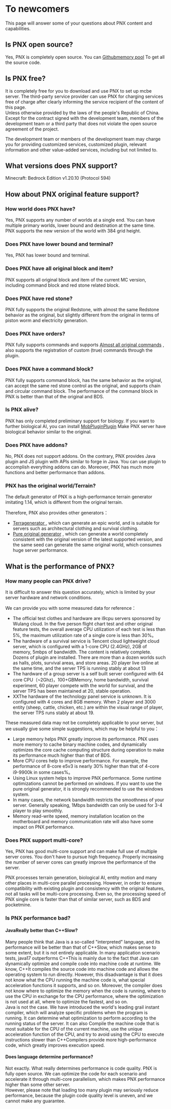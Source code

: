 # To newcomers 

This page will answer some of your questions about PNX content and capabilities.  

## Is PNX open source?  

Yes, PNX is completely open source. You can [Githubmemory pool](https://github.com/PowerNukkitX/PowerNukkitX) To get all the source code.  

## Is PNX free?  

It is completely free for you to download and use PNX to set up mcbe server. The third-party service provider can use PNX for charging services free of charge after clearly informing the service recipient of the content of this page.  
Unless otherwise provided by the laws of the people's Republic of China. Except for the contract signed with the development team, members of the development team or a third party that does not violate the open source agreement of the project.  

The development team or members of the development team may charge you for providing customized services, customized plugin, relevant information and other value-added services, including but not limited to.  

## What versions does PNX support?  

Minecraft: Bedrock Edition v1.20.10 (Protocol 594)  

## How about PNX original feature support?  

### How world does PNX have?  

Yes, PNX supports any number of worlds at a single end. You can have multiple primary worlds, lower bound and destination at the same time.  
PNX supports the new version of the world with 384 grid height.  

### Does PNX have lower bound and terminal? 

Yes, PNX has lower bound and terminal.  

### Does PNX have all original block and item?  

PNX supports all original block and item of the current MC version, including command block and red stone related block.  

### Does PNX have red stone?  

PNX fully supports the original Redstone, with almost the same Redstone behavior as the original, but slightly different from the original in terms of piston worm and electricity generation.  

### Does PNX have orders?  

PNX fully supports commands and supports [Almost all original commands](https://github.com/PowerNukkitX/PowerNukkitX/issues/250) , also supports the registration of custom (true) commands through the plugin.  

### Does PNX have a command block?  

PNX fully supports command block, has the same behavior as the original, can accept the same red stone control as the original, and supports chain and circular command block. The performance of the command block in PNX is better than that of the original and BDS.  

### Is PNX alive?  

PNX has only completed preliminary support for biology. If you want to further biological AI, you can install [MobPluginPlugin](https://ci.lt-name.com/job/MobPlugin/job/PNX/) Make PNX server have biological behavior similar to the original.   

### Does PNX have addons?  

No, PNX does not support addons. On the contrary, PNX provides Java plugin and JS plugin with APIs similar to forge in Java. You can use plugin to accomplish everything addons can do. Moreover, PNX has much more functions and better performance than addons.  

### PNX has the original world/Terrain?  

The default generator of PNX is a high-performance terrain generator imitating 1.14, which is different from the original terrain.  

Therefore, PNX also provides other generators：  
- [Terragenerator ](terra.html), which can generate an epic world, and is suitable for servers such as architectural clothing and survival clothing.  
- [Pure original generator](https://github.com/KCodeYT/VanillaGenerator) , which can generate a world completely consistent with the original version of the latest supported version, and the same seed can generate the same original world, which consumes huge server performance.  

## What is the performance of PNX?  

### How many people can PNX drive?  

It is difficult to answer this question accurately, which is limited by your server hardware and network conditions.  

We can provide you with some measured data for reference：  

- The official test clothes and hardware are i9cpu servers sponsored by Wulang cloud. In the five person flight chart test and other original feature tests, the overall average CPU utilization of each test is less than 5%, the maximum utilization rate of a single core is less than 30%。  
- The hardware of a survival service is Tencent cloud lightweight cloud server, which is configured with a 1-core CPU (2.4GHz), 2GB of memory, 5mbps of bandwidth. The content is relatively complete. Dozens of plugin are installed. There are more than a dozen worlds such as halls, plots, survival areas, and store areas. 20 player live online at the same time, and the server TPS is running stably at about 13
- The hardware of a group server is a self built server configured with 64 core CPU（~2Ghz)，100+GBMemory, home bandwidth, survival experiment, 60 player compete with the world for survival, and the server TPS has been maintained at 20, stable operation.
- XXThe hardware of the technology panel service is unknown. It is configured with 4 cores and 8GB memory. When 2 player and 3000 entity (sheep, cattle, chicken, etc.) are within the visual range of player, the server TPS runs stably at about 19.

These measured data may not be completely applicable to your server, but we usually give some simple suggestions, which may be helpful to you：  

- Large memory helps PNX greatly improve its performance. PNX uses more memory to cache binary machine codes, and dynamically optimizes the core cache computing structure during operation to make its performance much higher than that of BDS.  
- More CPU cores help to improve performance. For example, the performance of 8-core e5v3 is nearly 30% higher than that of 4-core i9-9900k in some cases%。  
- Using Linux system helps to improve PNX performance. Some runtime optimizations cannot be performed on windows. If you want to use the pure original generator, it is strongly recommended to use the windows system.  
- In many cases, the network bandwidth restricts the smoothness of your server. Generally speaking, 1Mbps bandwidth can only be used for 3-4 player to play smoothly.  
- Memory read-write speed, memory installation location on the motherboard and memory communication rate will also have some impact on PNX performance.

### Does PNX support multi-core?  

Yes, PNX has good multi-core support and can make full use of multiple server cores. You don't have to pursue high frequency. Properly increasing the number of server cores can greatly improve the performance of the server.  

PNX processes terrain generation, biological AI, entity motion and many other places in multi-core parallel processing. However, in order to ensure compatibility with existing plugin and consistency with the original features, not all tasks will be multi-core processing.
Even so, the processing speed of PNX single core is faster than that of similar server, such as BDS and pocketmine.  

### Is PNX performance bad?  

#### JavaReally better than C++Slow?  

Many people think that Java is a so-called "interpreted" language, and its performance will be better than that of C++Slow, which makes sense to some extent, but it is not entirely applicable.
In many application scenario tests, java17 outperforms C++This is mainly due to the fact that Java can dynamically optimize and compile code into machine code at runtime.
We know, C++It compiles the source code into machine code and allows the operating system to run directly. However, this disadvantage is that it does not know what the CPU running the machine code is, what special acceleration functions it supports, and so on.
Moreover, the compiler does not know where to optimize the memory when the code is running, where to use the CPU in exchange for the CPU performance, where the optimization is not used at all, where to optimize the fastest, and so on.  
Java is not the case. We have introduced the world's leading grail instant compiler, which will analyze specific problems when the program is running. It can determine what optimization to perform according to the running status of the server. It can also
Compile the machine code that is most suitable for the CPU of the current machine, use the unique acceleration function of the CPU, and try to avoid using the CPU to execute instructions slower than C++Compilers provide more high-performance code, which greatly improves execution speed.  

#### Does language determine performance?  

Not exactly. What really determines performance is code quality. PNX is fully open source. We can optimize the code for each scenario and accelerate it through multi-core parallelism, which makes PNX performance higher than some other server.  
However, please note that loading too many plugin may seriously reduce performance, because the plugin code quality level is uneven, and we cannot make any guarantee.  



